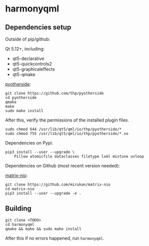 # harmonyqml

## Dependencies setup

Outside of pip/github:

Qt 5.12+, including:
- qt5-declarative
- qt5-quickcontrols2
- qt5-graphicaleffects
- qt5-qmake

[pyotherside](https://github.com/thp/pyotherside):

    git clone https://github.com/thp/pyotherside
    cd pyotherside
    qmake
    make
    sudo make install

After this, verify the permissions of the installed plugin files.

    sudo chmod 644 /usr/lib/qt5/qml/io/thp/pyotherside/*
    sudo chmod 755 /usr/lib/qt5/qml/io/thp/pyotherside/*.so

Dependencies on Pypi:

    pip3 install --user --upgrade \
        Pillow atomicfile dataclasses filetype lxml mistune uvloop

Dependencies on Github (most recent version needed):

[matrix-nio](https://github.com/mirukan/matrix-nio):

    git clone https://github.com/mirukan/matrix-nio
    cd matrix-nio
    pip3 install --user --upgrade -e .

## Building

    git clone <TODO>
    cd harmonyqml
    qmake && make && sudo make install

After this if no errors happened, run `harmonyqml`.
